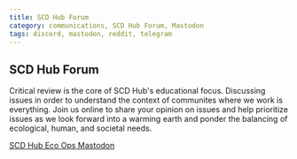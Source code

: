 ```yaml
---
title: SCD Hub Forum
category: communications, SCD Hub Forum, Mastodon
tags: discord, mastodon, reddit, telegram
---
```


## SCD Hub Forum

Critical review is the core of SCD Hub's educational focus.  Discussing issues in order to understand the context of communites where we work is everything.
Join us online to share your opinion on issues and help prioritize issues as we look forward into a warming earth and ponder the balancing of ecological,
human, and societal needs. 

[SCD Hub Eco Ops Mastodon](https://mastodon.social/invite/qhpvkUeA)


